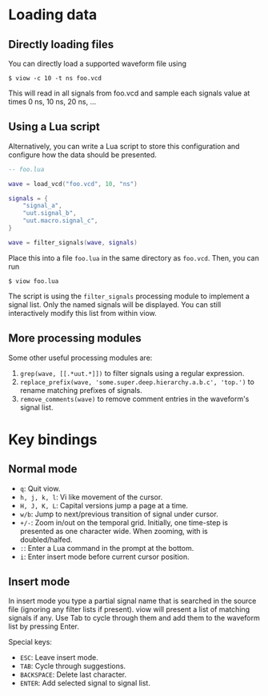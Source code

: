 Loading data
============

Directly loading files
----------------------

You can directly load a supported waveform file using

```
$ viow -c 10 -t ns foo.vcd
```

This will read in all signals from foo.vcd and sample each signals value at
times 0 ns, 10 ns, 20 ns, ... 


Using a Lua script
------------------

Alternatively, you can write a Lua script to store this configuration and
configure how the data should be presented.

```lua
-- foo.lua

wave = load_vcd("foo.vcd", 10, "ns")

signals = {
	"signal_a",
	"uut.signal_b",
	"uut.macro.signal_c",
}

wave = filter_signals(wave, signals)
```

Place this into a file `foo.lua` in the same directory as `foo.vcd`. Then, you
can run

```
$ viow foo.lua
```

The script is using the `filter_signals` processing module to implement a signal
list. Only the named signals will be displayed. You can still interactively
modify this list from within viow.


More processing modules
-----------------------

Some other useful processing modules are:

1. `grep(wave, [[.*uut.*]])` to filter signals using a regular expression.
2. `replace_prefix(wave, 'some.super.deep.hierarchy.a.b.c', 'top.')` to rename
   matching prefixes of signals.
3. `remove_comments(wave)` to remove comment entries in the waveform's signal
   list.


Key bindings
============

Normal mode
-----------

- `q`: Quit viow.
- `h, j, k, l`: Vi like movement of the cursor.
- `H, J, K, L`: Capital versions jump a page at a time.
- `w/b`: Jump to next/previous transition of signal under cursor.
- `+/-`: Zoom in/out on the temporal grid. Initially, one time-step is presented
  as one character wide. When zooming, with is doubled/halfed.
- `:`: Enter a Lua command in the prompt at the bottom.
- `i`: Enter insert mode before current cursor position.

Insert mode
-----------

In insert mode you type a partial signal name that is searched in the source
file (ignoring any filter lists if present). viow will present a list of
matching signals if any. Use Tab to cycle through them and add them to the
waveform list by pressing Enter.

Special keys:

- `ESC`: Leave insert mode.
- `TAB`: Cycle through suggestions.
- `BACKSPACE`: Delete last character.
- `ENTER`: Add selected signal to signal list.

